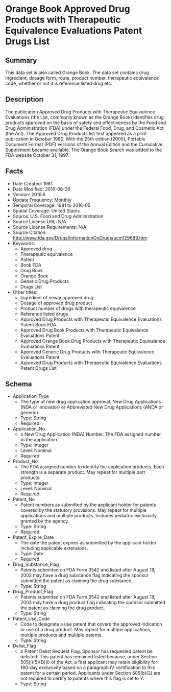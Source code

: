# Orange Book Approved Drug Products with Therapeutic Equivalence Evaluations Patent Drugs List

## Summary
This data set is also called Orange Book. The data set contains drug ingredient, dosage form, route, product number, therapeutic equivalence code, whether or not it is reference listed drug etc.

## Description
The publication Approved Drug Products with Therapeutic Equivalence Evaluations (the List, commonly known as the Orange Book) identifies drug products approved on the basis of safety and effectiveness by the Food and Drug Administration (FDA) under the Federal Food, Drug, and Cosmetic Act (the Act). 
The Approved Drug Products list first appeared as a print publication in October 1980. With the 25th edition (2005), Portable Document Format (PDF) versions of the Annual Edition and the Cumulative Supplement became available.
The Orange Book Search was added to the FDA website October 31, 1997.

## Facts
- Date Created: 1981
- Date Modified: 2016-06-26
- Version: 2016.6
- Update Frequency: Monthly
- Temporal Coverage: 1981 to 2016-05
- Spatial Coverage: United States
- Source: U.S. Food and Drug Administration
- Source License URL: N/A
- Source License Requirements: N/A
- Source Citation: http://www.fda.gov/Drugs/InformationOnDrugs/ucm129689.htm
- Keywords:
  - Approved drug
  - Therapeutic equivalence
  - Patent
  - Book FDA
  - Drug Book
  - Orange Book
  - Generic Drug Products
  - Drugs List
- Other titles:
  - Ingredient of newly approved drug
  - Dosage of approved drug product
  - Product number of drugs with therapeutic equivalence
  - Reference listed drugs
  - Approved Drug Products with Therapeutic Equivalence Evaluations Patent Book FDA
  - Approved Drug Book Products with Therapeutic Equivalence Evaluations Patent
  - Approved Orange Book Drug Products with Therapeutic Equivalence Evaluations Patent
  - Approved Generic Drug Products with Therapeutic Equivalence Evaluations Patent
  - Approved Drug Products with Therapeutic Equivalence Evaluations Patent Drugs List
  
## Schema
- Application_Type
  - The type of new drug application approval. New Drug Applications (NDA or innovator) or Abbreviated New Drug Applications (ANDA or generic).
  - Type: String
  - Required
- Application_No
  - o	New Drug Application (NDA) Number. The FDA assigned number to the application.
  - Type: Integer
  - Level: Nominal
  - Required
- Product_No
  - The FDA assigned number to identify the application products. Each strength is a separate product.  May repeat for multiple part products.
  - Type: Integer
  - Level: Nominal
  - Required
- Patent_No
  - Patent numbers as submitted by the applicant holder for patents covered by the statutory provisions.  May repeat for multiple applications and multiple products. Includes pediatric exclusivity granted by the agency.
  - Type: String
  - Required
- Patent_Expire_Date
  - The date the patent expires as submitted by the applicant holder including applicable extensions.
  - Type: Date
  - Required
- Drug_Substance_Flag
  - Patents submitted on FDA Form 3542 and listed after August 18, 2003 may have a drug substance flag indicating the sponsor submitted the patent as claiming the drug substance.
  - Type: String
- Drug_Product_Flag
  - Patents submitted on FDA Form 3542 and listed after August 18, 2003 may have a drug product flag indicating the sponsor submitted the patent as claiming the drug product.
  - Type: String
- Patent_Use_Code
  - Code to designate a use patent that covers the approved indication or use of a drug product.  May repeat for multiple applications, multiple products and multiple patents.
  - Type: String
- Delist_Flag
  - o	Patent Delist Request Flag. Sponsor has requested patent be delisted.  This patent has remained listed because, under Section 505(j)(5)(D)(i) of the Act, a first applicant may retain eligibility for 180-day exclusivity based on a paragraph IV certification to this patent for a certain period.  Applicants under Section 505(b)(2) are not required to certify to patents where this flag is set to Y.
  - Type: String
